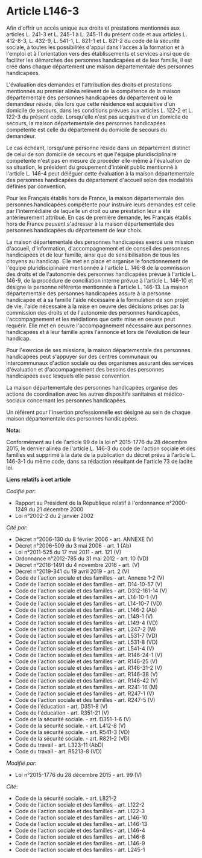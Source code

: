 # Article L146-3

Afin d'offrir un accès unique aux droits et prestations mentionnés aux articles L. 241-3 et L. 245-1 à L. 245-11 du présent
code et aux articles L. 412-8-3, L. 432-9, L. 541-1, L. 821-1 et L. 821-2 du code de la sécurité sociale, à toutes les
possibilités d'appui dans l'accès à la formation et à l'emploi et à l'orientation vers des établissements et services ainsi
que de faciliter les démarches des personnes handicapées et de leur famille, il est créé dans chaque département une maison
départementale des personnes handicapées. 

L'évaluation des demandes et l'attribution des droits et prestations mentionnés au premier alinéa relèvent de la compétence
de la maison départementale des personnes handicapées du département où le demandeur réside, dès lors que cette résidence est
acquisitive d'un domicile de secours, dans les conditions prévues aux articles L. 122-2 et L. 122-3 du présent code.
Lorsqu'elle n'est pas acquisitive d'un domicile de secours, la maison départementale des personnes handicapées compétente est
celle du département du domicile de secours du demandeur. 

Le cas échéant, lorsqu'une personne réside dans un département distinct de celui de son domicile de secours et que l'équipe
pluridisciplinaire compétente n'est pas en mesure de procéder elle-même à l'évaluation de sa situation, le président du
groupement d'intérêt public mentionné à l'article L. 146-4 peut déléguer cette évaluation à la maison départementale des
personnes handicapées du département d'accueil selon des modalités définies par convention. 

Pour les Français établis hors de France, la maison départementale des personnes handicapées compétente pour instruire leurs
demandes est celle par l'intermédiaire de laquelle un droit ou une prestation leur a été antérieurement attribué. En cas de
première demande, les Français établis hors de France peuvent s'adresser à la maison départementale des personnes handicapées
du département de leur choix. 

La maison départementale des personnes handicapées exerce une mission d'accueil, d'information, d'accompagnement et de
conseil des personnes handicapées et de leur famille, ainsi que de sensibilisation de tous les citoyens au handicap. Elle met
en place et organise le fonctionnement de l'équipe pluridisciplinaire mentionnée à l'article L. 146-8 de la commission des
droits et de l'autonomie des personnes handicapées prévue à l'article L. 146-9, de la procédure de conciliation interne
prévue à l'article L. 146-10 et désigne la personne référente mentionnée à l'article L. 146-13. La maison départementale des
personnes handicapées assure à la personne handicapée et à sa famille l'aide nécessaire à la formulation de son projet de
vie, l'aide nécessaire à la mise en oeuvre des décisions prises par la commission des droits et de l'autonomie des personnes
handicapées, l'accompagnement et les médiations que cette mise en oeuvre peut requérir. Elle met en oeuvre l'accompagnement
nécessaire aux personnes handicapées et à leur famille après l'annonce et lors de l'évolution de leur handicap. 

Pour l'exercice de ses missions, la maison départementale des personnes handicapées peut s'appuyer sur des centres communaux
ou intercommunaux d'action sociale ou des organismes assurant des services d'évaluation et d'accompagnement des besoins des
personnes handicapées avec lesquels elle passe convention. 

La maison départementale des personnes handicapées organise des actions de coordination avec les autres dispositifs
sanitaires et médico-sociaux concernant les personnes handicapées. 

Un référent pour l'insertion professionnelle est désigné au sein de chaque maison départementale des personnes handicapées.

**Nota:**

Conformément au I de l'article 99 de la loi n° 2015-1776 du 28 décembre 2015, le dernier alinéa de l'article L. 146-3 du code
de l'action sociale et des familles est supprimé à la date de la publication du décret prévu à l'article L. 146-3-1 du même
code, dans sa rédaction résultant de l'article 73 de ladite loi.

**Liens relatifs à cet article**

_Codifié par_:

  - Rapport au Président de la République relatif à l'ordonnance n°2000-1249 du 21 décembre 2000
  - Loi n°2002-2 du 2 janvier 2002

_Cité par_:

  - Décret n°2006-130 du 8 février 2006 - art. ANNEXE (V)
  - Décret n°2006-509 du 3 mai 2006 - art. 1 (Ab)
  - Loi n°2011-525 du 17 mai 2011 - art. 121 (V)
  - Ordonnance n°2012-785 du 31 mai 2012 - art. 10 (VD)
  - Décret n°2016-1491 du 4 novembre 2016 - art. (V)
  - Décret n°2019-341 du 19 avril 2019 - art. 2 (V)
  - Code de l'action sociale et des familles - art. Annexe 1-2 (V)
  - Code de l'action sociale et des familles - art. D14-10-57 (V)
  - Code de l'action sociale et des familles - art. D312-161-14 (V)
  - Code de l'action sociale et des familles - art. L14-10-1 (V)
  - Code de l'action sociale et des familles - art. L14-10-7 (VD)
  - Code de l'action sociale et des familles - art. L146-2 (Ab)
  - Code de l'action sociale et des familles - art. L149-1 (V)
  - Code de l'action sociale et des familles - art. L149-4 (VD)
  - Code de l'action sociale et des familles - art. L247-2 (M)
  - Code de l'action sociale et des familles - art. L531-7 (VD)
  - Code de l'action sociale et des familles - art. L531-8 (VD)
  - Code de l'action sociale et des familles - art. L541-4 (V)
  - Code de l'action sociale et des familles - art. R146-24-1 (V)
  - Code de l'action sociale et des familles - art. R146-25 (V)
  - Code de l'action sociale et des familles - art. R146-31-2 (V)
  - Code de l'action sociale et des familles - art. R146-38 (V)
  - Code de l'action sociale et des familles - art. R146-42 (V)
  - Code de l'action sociale et des familles - art. R241-16 (M)
  - Code de l'action sociale et des familles - art. R247-1 (V)
  - Code de l'action sociale et des familles - art. R247-5 (V)
  - Code de l'éducation - art. D351-8 (V)
  - Code de l'éducation - art. R351-21 (V)
  - Code de la sécurité sociale. - art. D351-1-6 (V)
  - Code de la sécurité sociale. - art. L412-8 (V)
  - Code de la sécurité sociale. - art. R541-3 (VD)
  - Code de la sécurité sociale. - art. R821-2 (VD)
  - Code du travail - art. L323-11 (AbD)
  - Code du travail - art. R5213-8 (VD)

_Modifié par_:

  - Loi n°2015-1776 du 28 décembre 2015 - art. 99 (V)

_Cite_:

  - Code de la sécurité sociale. - art. L821-2
  - Code de l'action sociale et des familles - art. L122-2
  - Code de l'action sociale et des familles - art. L122-3
  - Code de l'action sociale et des familles - art. L146-10
  - Code de l'action sociale et des familles - art. L146-13
  - Code de l'action sociale et des familles - art. L146-4
  - Code de l'action sociale et des familles - art. L146-8
  - Code de l'action sociale et des familles - art. L146-9
  - Code de l'action sociale et des familles - art. L245-1
